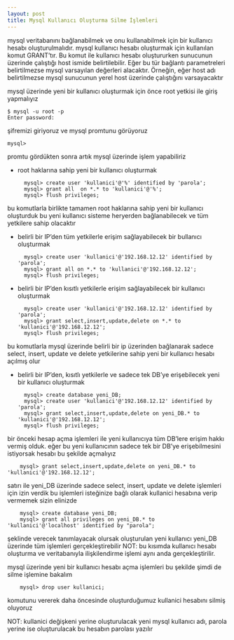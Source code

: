```yaml
---
layout: post
title: Mysql Kullanıcı Oluşturma Silme İşlemleri
---
```


mysql veritabanını bağlanabilmek ve onu kullanabilmek için bir kullanıcı hesabı oluşturulmalıdır. mysql kullanıcı hesabı oluşturmak için kullanılan komut GRANT’tır. Bu komut ile kullanıcı hesabı oluştururken sunucunun üzerinde çalıştığı host ismide belirtilebilir. Eğer bu tür bağlantı parametreleri belirtilmezse mysql varsayılan değerleri alacaktır. Örneğin, eğer host adı belirtilmezse mysql sunucunun yerel host üzerinde çalıştığını varsayacaktır

mysql üzerinde yeni bir kullanıcı oluşturmak için önce root yetkisi ile giriş yapmalıyız

    $ mysql -u root -p
    Enter password:

şifremizi giriyoruz ve mysql promtunu görüyoruz

    mysql>

promtu gördükten sonra artık mysql üzerinde işlem yapabiliriz

- root haklarına sahip yeni bir kullanıcı oluşturmak

        mysql> create user 'kullanici'@'%' identified by 'parola';
        mysql> grant all  on *.* to 'kullanici'@'%';
        mysql> flush privileges;

bu komutlarla birlikte tamamen root haklarına sahip yeni bir kullanıcı oluşturduk bu yeni kullanıcı sisteme heryerden bağlanabilecek ve tüm yetkilere sahip olacaktır

- belirli bir IP’den tüm yetkilerle erişim sağlayabilecek bir bullanıcı oluşturmak

        mysql> create user 'kullanici'@'192.168.12.12' identified by 'parola';
        mysql> grant all on *.* to 'kullanici'@'192.168.12.12';
        mysql> flush privileges;

- belirli bir IP’den kısıtlı yetkilerle erişim sağlayabilecek bir kullanıcı oluşturmak

        mysql> create user 'kullanici'@'192.168.12.12' identified by 'parola';
        mysql> grant select,insert,update,delete on *.* to 'kullanici'@'192.168.12.12';
        mysql> flush privileges;

bu komutlarla mysql üzerinde belirli bir ip üzerinden bağlanarak sadece select, insert, update ve delete yetkilerine sahip yeni bir kullanıcı hesabı açılmış olur

- belirli bir IP’den, kısıtlı yetkilerle ve sadece tek DB’ye erişebilecek yeni bir kullanıcı oluşturmak

        mysql> create database yeni_DB;
        mysql> create user 'kullanici'@'192.168.12.12' identified by 'parola';
        mysql> grant select,insert,update,delete on yeni_DB.* to 'kullanici'@'192.168.12.12';
        mysql> flush privileges;

bir önceki hesap açma işlemleri ile yeni kullanıcıya tüm DB’lere erişim hakkı vermiş olduk. eğer bu yeni kullanıcının sadece tek bir DB’ye erişebilmesini istiyorsak hesabı bu şekilde açmalıyız

        mysql> grant select,insert,update,delete on yeni_DB.* to 'kullanici'@'192.168.12.12';

satırı ile yeni_DB üzerinde sadece select, insert, update ve delete işlemleri için izin verdik bu işlemleri isteğinize bağlı olarak kullanici hesabına verip vermemek sizin elinizde

        mysql> create database yeni_DB;
        mysql> grant all privileges on yeni_DB.* to 'kullanici'@'localhost' identified by "parola";

şeklinde verecek tanımlayacak olursak oluşturulan yeni kullanıcı yeni_DB üzerinde tüm işlemleri gerçekleştirebilir
NOT: bu kısımda kullanıcı hesabı oluşturma ve veritabanıyla ilişkilendirme işlemi aynı anda gerçekleştirilir.
 
mysql üzerinde yeni bir kullanıcı hesabı açma işlemleri bu şekilde şimdi de silme işlemine bakalım

        mysql> drop user kullanici;

komutunu vererek daha öncesinde oluşturduğumuz kullanici hesabını silmiş oluyoruz

NOT: kullanici değişkeni yerine oluşturulacak yeni mysql kullanıcı adı, parola yerine ise oluşturulacak bu hesabın parolası yazılır

